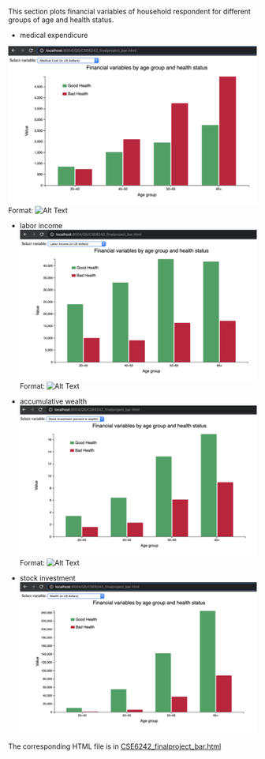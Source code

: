 This section plots financial variables of household respondent for different groups of age and health status.

* medical expendicure

![GitHub Logo](CSE6242_finalproject_bar_screenshot1.png)
Format: ![Alt Text](url)


* labor income
![GitHub Logo](CSE6242_finalproject_bar_screenshot2.png)
Format: ![Alt Text](url)

* accumulative wealth 
![GitHub Logo](CSE6242_finalproject_bar_screenshot3.png)
Format: ![Alt Text](url)

* stock investment 
![GitHub Logo](CSE6242_finalproject_bar_screenshot4.png)


The corresponding HTML file is in [CSE6242_finalproject_bar.html]()


